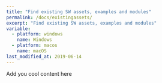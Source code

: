 ```yaml
---
title: "Find existing SW assets, examples and modules"
permalink: /docs/existingassets/
excerpt: "Find existing SW assets, examples and modules"
variable:
  - platform: windows
    name: Windows
  - platform: macos
    name: macOS
last_modified_at: 2019-06-14
---
```



Add you cool content here


